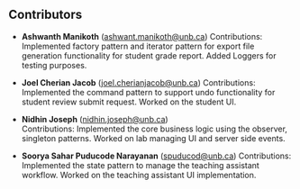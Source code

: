 Contributors
------------

*   **Ashwanth Manikoth** ([ashwant.manikoth@unb.ca](mailto:ashwant.manikoth@unb.ca))
    Contributions: Implemented factory pattern and iterator pattern for export file generation functionality for student grade report. Added Loggers for testing purposes.

*    **Joel Cherian Jacob** ([joel.cherianjacob@unb.ca](mailto:joel.cherianjacob@unb.ca))
    Contributions: Implemented the command pattern to support undo functionality for student review submit request. Worked on the student UI.

*   **Nidhin Joseph** ([nidhin.joseph@unb.ca](mailto:nidhin.joseph@unb.ca))  
    Contributions: Implemented the core business logic using the observer, singleton patterns. Worked on lab managing UI and server side events.

*   **Soorya Sahar Puducode Narayanan** ([spuducod@unb.ca](mailto:spuducod@unb.ca))
    Contributions: Implemented the state pattern to manage the teaching assistant workflow. Worked on the teaching assistant UI implementation.
